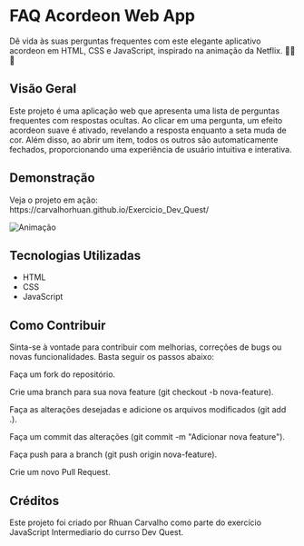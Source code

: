 <h1>FAQ Acordeon Web App</h1>

Dê vida às suas perguntas frequentes com este elegante aplicativo acordeon em HTML, CSS e JavaScript, inspirado na animação da Netflix. 👨‍💻🎉

<h2>Visão Geral</h2>
Este projeto é uma aplicação web que apresenta uma lista de perguntas frequentes com respostas ocultas. Ao clicar em uma pergunta, um efeito acordeon suave é ativado, revelando a resposta enquanto a seta muda de cor. Além disso, ao abrir um item, todos os outros são automaticamente fechados, proporcionando uma experiência de usuário intuitiva e interativa.

<h2>Demonstração</h2>
Veja o projeto em ação: https://carvalhorhuan.github.io/Exercicio_Dev_Quest/

![Animação](https://github.com/carvalhorhuan/Exercicio_Dev_Quest/assets/131679296/0fb2d80e-ac66-4ed6-8a35-7623b1229c88)

<h2>Tecnologias Utilizadas</h2>
<ul>
<li>HTML</li>
<li>CSS</li>
<li>JavaScript</li>
</ul>

<h2>Como Contribuir</h2>
Sinta-se à vontade para contribuir com melhorias, correções de bugs ou novas funcionalidades. Basta seguir os passos abaixo:

Faça um fork do repositório.

Crie uma branch para sua nova feature (git checkout -b nova-feature).

Faça as alterações desejadas e adicione os arquivos modificados (git add .).

Faça um commit das alterações (git commit -m "Adicionar nova feature").

Faça push para a branch (git push origin nova-feature).

Crie um novo Pull Request.

<h2>Créditos</h2>
Este projeto foi criado por Rhuan Carvalho como parte do exercício JavaScript Intermediario do currso Dev Quest.

